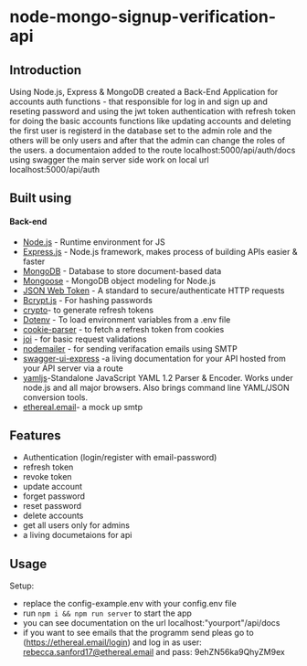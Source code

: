 # node-mongo-signup-verification-api

## Introduction
Using  Node.js, Express & MongoDB  created a Back-End Application for accounts auth functions - that responsible for log in and sign up and reseting password and using the jwt token authentication with refresh token for doing the basic accounts functions like updating accounts and deleting 
 the first user is registerd in the database  set to the admin role and the others will be only users and after that the admin can change the roles of the users.
 a documentaion added to the route localhost:5000/api/auth/docs using swagger
the main server side work on local url localhost:5000/api/auth


## Built using
#### Back-end
- [Node.js](https://nodejs.org/en/) - Runtime environment for JS
- [Express.js](https://expressjs.com/) - Node.js framework, makes process of building APIs easier & faster
- [MongoDB](https://www.mongodb.com/) - Database to store document-based data
- [Mongoose](https://mongoosejs.com/) - MongoDB object modeling for Node.js
- [JSON Web Token](https://jwt.io/) - A standard to secure/authenticate HTTP requests
- [Bcrypt.js](https://www.npmjs.com/package/bcryptjs) - For hashing passwords
- [crypto](https://www.npmjs.com/package/crypto-js)- to generate refresh tokens
- [Dotenv](https://www.npmjs.com/package/dotenv) - To load environment variables from a .env file
- [cookie-parser](https://www.npmjs.com/package/cookie-parser) - to fetch a refresh token from cookies
- [joi](https://www.npmjs.com/package/joi/v/6.6.0) - for basic request validations
- [nodemailer](https://www.npmjs.com/package/nodemailer) - for sending verifacation emails using SMTP
- [swagger-ui-express](https://www.npmjs.com/package/swagger-ui-express) -a living documentation for your API hosted from your API server via a route
- [yamljs](https://www.npmjs.com/package/yamljs)-Standalone JavaScript YAML 1.2 Parser & Encoder. Works under node.js and all major browsers. Also brings command line YAML/JSON conversion tools.
- [ethereal.email](https://ethereal.email/login)- a mock up smtp

## Features
- Authentication (login/register with email-password)
- refresh token 
- revoke token
- update account
- forget password
- reset password
- delete accounts
- get all users only for admins
- a living documetaions for api 
## Usage
Setup:
- replace the config-example.env with your config.env file
- run ```npm i && npm run server```  to start the app
- you can see documentation on the url localhost:"yourport"/api/docs
- if you want to see emails that the programm send pleas go to (https://ethereal.email/login) and log in as user: rebecca.sanford17@ethereal.email and pass: 9ehZN56ka9QhyZM9ex
